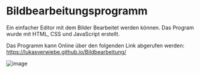 # Bildbearbeitungsprogramm
Ein einfacher Editor mit dem Bilder Bearbeitet werden können. Das Program wurde mit HTML, CSS und JavaScript erstellt.

Das Programm kann Online über den folgenden Link abgerufen werden:
https://lukasverwiebe.github.io/Bildbearbeitung/

![image](https://user-images.githubusercontent.com/63674539/182448990-b325aa27-22bf-4f02-8ae5-564f65667d8b.png)
